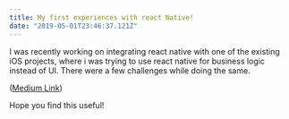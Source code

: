 ```yaml
---
title: My first experiences with react Native!
date: "2019-05-01T23:46:37.121Z"
---
```


I was recently working on integrating react native with one of the existing iOS projects, where i was trying to use react native for business logic instead of UI. 
There were a few challenges while doing the same.

([Medium Link](https://medium.com/@kshravankashyap1994/my-first-experiences-with-react-native-integrating-with-existing-ios-project-faf3a43ea1e0))

Hope you find this useful!
